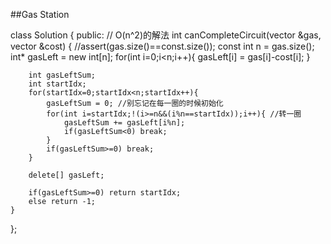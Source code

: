 ##Gas Station    


class Solution {
public:
    // O(n^2)的解法
    int canCompleteCircuit(vector<int> &gas, vector<int> &cost) {
        //assert(gas.size()==const.size());
        const int n = gas.size();
        int* gasLeft = new int[n];
        for(int i=0;i<n;i++){
            gasLeft[i] = gas[i]-cost[i];
        }
        
        int gasLeftSum;
        int startIdx;
        for(startIdx=0;startIdx<n;startIdx++){
            gasLeftSum = 0; //别忘记在每一圈的时候初始化
            for(int i=startIdx;!(i>=n&&(i%n==startIdx));i++){ //转一圈
                gasLeftSum += gasLeft[i%n];
                if(gasLeftSum<0) break;
            }
            if(gasLeftSum>=0) break;
        }
        
        delete[] gasLeft;
        
        if(gasLeftSum>=0) return startIdx;
        else return -1;
    }
};
